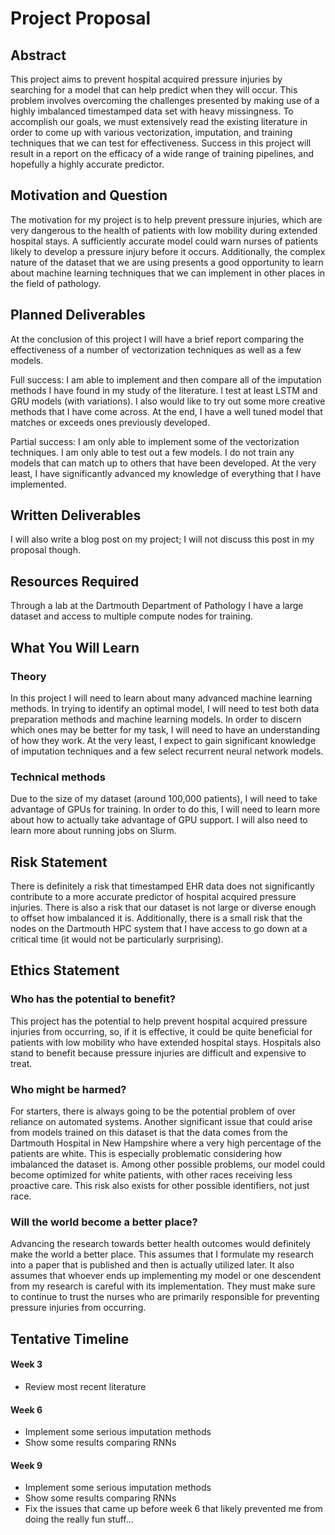 # Project Proposal

## Abstract

This project aims to prevent hospital acquired pressure injuries by searching for a model that can help predict when they will occur. This problem involves overcoming the challenges presented by making use of a highly imbalanced timestamped data set with heavy missingness. To accomplish our goals, we must extensively read the existing literature in order to come up with various vectorization, imputation, and training techniques that we can test for effectiveness. Success in this project will result in a report on the efficacy of a wide range of training pipelines, and hopefully a highly accurate predictor.


## Motivation and Question

The motivation for my project is to help prevent pressure injuries, which are very dangerous to the health of patients with low mobility during extended hospital stays. A sufficiently accurate model could warn nurses of patients likely to develop a pressure injury before it occurs. Additionally, the complex nature of the dataset that we are using presents a good opportunity to learn about machine learning techniques that we can implement in other places in the field of pathology.

## Planned Deliverables

At the conclusion of this project I will have a brief report comparing the effectiveness of a number of vectorization techniques as well as a few models. 

Full success: I am able to implement and then compare all of the imputation methods I have found in my study of the literature. I test at least LSTM and GRU models (with variations). I also would like to try out some more creative methods that I have come across. At the end, I have a well tuned model that matches or exceeds ones previously developed.

Partial success: I am only able to implement some of the vectorization techniques. I am only able to test out a few models. I do not train any models that can match up to others that have been developed. At the very least, I have significantly advanced my knowledge of everything that I have implemented.

## Written Deliverables
I will also write a blog post on my project; I will not discuss this post in my proposal though.

## Resources Required

Through a lab at the Dartmouth Department of Pathology I have a large dataset and access to multiple compute nodes for training.

## What You Will Learn

### Theory

In this project I will need to learn about many advanced machine learning methods. In trying to identify an optimal model, I will need to test both data preparation methods and machine learning models. In order to discern which ones may be better for my task, I will need to have an understanding of how they work. At the very least, I expect to gain significant knowledge of imputation techniques and a few select recurrent neural network models.

### Technical methods

Due to the size of my dataset (around 100,000 patients), I will need to take advantage of GPUs for training. In order to do this, I will need to learn more about how to actually take advantage of GPU support. I will also need to learn more about running jobs on Slurm.

## Risk Statement

There is definitely a risk that timestamped EHR data does not significantly contribute to a more accurate predictor of hospital acquired pressure injuries. There is also a risk that our dataset is not large or diverse enough to offset how imbalanced it is. 
Additionally, there is a small risk that the nodes on the Dartmouth HPC system that I have access to go down at a critical time (it would not be particularly surprising).

## Ethics Statement

### Who has the potential to benefit?

This project has the potential to help prevent hospital acquired pressure injuries from occurring, so, if it is effective, it could be quite beneficial for patients with low mobility who have extended hospital stays. Hospitals also stand to benefit because pressure injuries are difficult and expensive to treat.

### Who might be harmed?

For starters, there is always going to be the potential problem of over reliance on automated systems. Another significant issue that could arise from models trained on this dataset is that the data comes from the Dartmouth Hospital in New Hampshire where a very high percentage of the patients are white. This is especially problematic considering how imbalanced the dataset is. Among other possible problems, our model could become optimized for white patients, with other races receiving less proactive care. This risk also exists for other possible identifiers, not just race.

### Will the world become a better place? 

Advancing the research towards better health outcomes would definitely make the world a better place. This assumes that I formulate my research into a paper that is published and then is actually utilized later. It also assumes that whoever ends up implementing my model or one descendent from my research is careful with its implementation. They must make sure to continue to trust the nurses who are primarily responsible for preventing pressure injuries from occurring.

## Tentative Timeline

#### Week 3

- Review most recent literature

#### Week 6

- Implement some serious imputation methods
- Show some results comparing RNNs

#### Week 9

- Implement some serious imputation methods
- Show some results comparing RNNs
- Fix the issues that came up before week 6 that likely prevented me from doing the really fun stuff...

